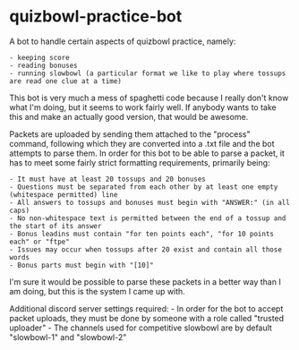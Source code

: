 # quizbowl-practice-bot
A bot to handle certain aspects of quizbowl practice, namely:

	- keeping score
	- reading bonuses
	- running slowbowl (a particular format we like to play where tossups are read one clue at a time)

This bot is very much a mess of spaghetti code because I really don't know what I'm doing, but it seems to work fairly well. If anybody wants to take this and make an actually good version, that would be awesome.

Packets are uploaded by sending them attached to the "process" command, following which they are converted into a .txt file and the bot attempts to parse them. In order for this bot to be able to parse a packet, it has to meet some fairly strict formatting requirements, primarily being:

	- It must have at least 20 tossups and 20 bonuses
	- Questions must be separated from each other by at least one empty (whitespace permitted) line
	- All answers to tossups and bonuses must begin with "ANSWER:" (in all caps)
	- No non-whitespace text is permitted between the end of a tossup and the start of its answer
	- Bonus leadins must contain "for ten points each", "for 10 points each" or "ftpe"
	- Issues may occur when tossups after 20 exist and contain all those words
	- Bonus parts must begin with "[10]"
I'm sure it would be possible to parse these packets in a better way than I am doing, but this is the system I came up with.

Additional discord server settings required:
	- In order for the bot to accept packet uploads, they must be done by someone with a role called "trusted uploader"
	- The channels used for competitive slowbowl are by default "slowbowl-1" and "slowbowl-2"

